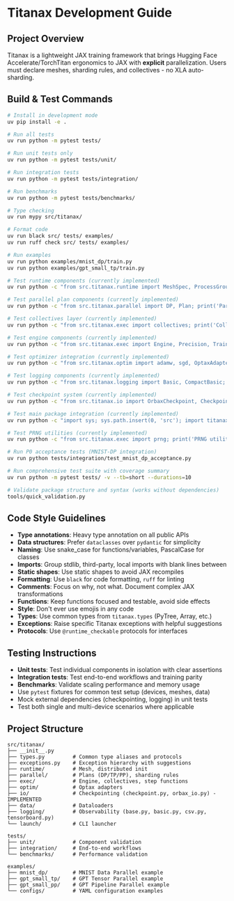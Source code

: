 # Titanax Development Guide

## Project Overview
Titanax is a lightweight JAX training framework that brings Hugging Face Accelerate/TorchTitan ergonomics to JAX with **explicit** parallelization. Users must declare meshes, sharding rules, and collectives - no XLA auto-sharding.


## Build & Test Commands
```bash
# Install in development mode
uv pip install -e .

# Run all tests
uv run python -m pytest tests/

# Run unit tests only
uv run python -m pytest tests/unit/

# Run integration tests
uv run python -m pytest tests/integration/

# Run benchmarks
uv run python -m pytest tests/benchmarks/

# Type checking
uv run mypy src/titanax/

# Format code
uv run black src/ tests/ examples/
uv run ruff check src/ tests/ examples/

# Run examples
uv run python examples/mnist_dp/train.py
uv run python examples/gpt_small_tp/train.py

# Test runtime components (currently implemented)
uv run python -c "from src.titanax.runtime import MeshSpec, ProcessGroups; print('Runtime components working')"

# Test parallel plan components (currently implemented)
uv run python -c "from src.titanax.parallel import DP, Plan; print('Parallel plan components working')"

# Test collectives layer (currently implemented)
uv run python -c "from src.titanax.exec import collectives; print('Collectives layer working')"

# Test engine components (currently implemented)
uv run python -c "from src.titanax.exec import Engine, Precision, TrainState, step_fn; print('Engine components working')"

# Test optimizer integration (currently implemented)
uv run python -c "from src.titanax.optim import adamw, sgd, OptaxAdapter; print('Optimizer integration working')"

# Test logging components (currently implemented)
uv run python -c "from src.titanax.logging import Basic, CompactBasic; print('Logging components working')"

# Test checkpoint system (currently implemented)
uv run python -c "from src.titanax.io import OrbaxCheckpoint, CheckpointMetadata; print('Checkpoint system working')"

# Test main package integration (currently implemented)
uv run python -c "import sys; sys.path.insert(0, 'src'); import titanax as tx; print(f'Titanax v{tx.__version__} package integration working')"

# Test PRNG utilities (currently implemented)
uv run python -c "from src.titanax.exec import prng; print('PRNG utilities working')"

# Run P0 acceptance tests (MNIST-DP integration)
uv run python tests/integration/test_mnist_dp_acceptance.py

# Run comprehensive test suite with coverage summary
uv run python -m pytest tests/ -v --tb=short --durations=10

# Validate package structure and syntax (works without dependencies)
tools/quick_validation.py
```

## Code Style Guidelines
- **Type annotations**: Heavy type annotation on all public APIs
- **Data structures**: Prefer `dataclasses` over `pydantic` for simplicity
- **Naming**: Use snake_case for functions/variables, PascalCase for classes
- **Imports**: Group stdlib, third-party, local imports with blank lines between
- **Static shapes**: Use static shapes to avoid JAX recompiles
- **Formatting**: Use `black` for code formatting, `ruff` for linting
- **Comments**: Focus on why, not what. Document complex JAX transformations
- **Functions**: Keep functions focused and testable, avoid side effects
- **Style**: Don't ever use emojis in any code
- **Types**: Use common types from `titanax.types` (PyTree, Array, etc.)
- **Exceptions**: Raise specific Titanax exceptions with helpful suggestions
- **Protocols**: Use `@runtime_checkable` protocols for interfaces

## Testing Instructions
- **Unit tests**: Test individual components in isolation with clear assertions
- **Integration tests**: Test end-to-end workflows and training parity
- **Benchmarks**: Validate scaling performance and memory usage
- Use `pytest` fixtures for common test setup (devices, meshes, data)
- Mock external dependencies (checkpointing, logging) in unit tests
- Test both single and multi-device scenarios where applicable

## Project Structure
```
src/titanax/
├── __init__.py
├── types.py         # Common type aliases and protocols
├── exceptions.py    # Exception hierarchy with suggestions
├── runtime/         # Mesh, distributed init
├── parallel/        # Plans (DP/TP/PP), sharding rules
├── exec/            # Engine, collectives, step functions
├── optim/           # Optax adapters
├── io/              # Checkpointing (checkpoint.py, orbax_io.py) - IMPLEMENTED
├── data/            # Dataloaders
├── logging/         # Observability (base.py, basic.py, csv.py, tensorboard.py)
└── launch/          # CLI launcher

tests/
├── unit/            # Component validation
├── integration/     # End-to-end workflows
└── benchmarks/      # Performance validation

examples/
├── mnist_dp/        # MNIST Data Parallel example
├── gpt_small_tp/    # GPT Tensor Parallel example
├── gpt_small_pp/    # GPT Pipeline Parallel example
└── configs/         # YAML configuration examples
```
